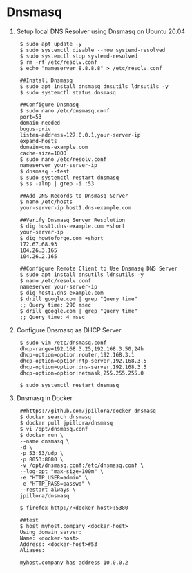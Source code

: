 Dnsmasq
=======

1. Setup local DNS Resolver using Dnsmasq on Ubuntu 20.04

        $ sudo apt update -y
        $ sudo systemctl disable --now systemd-resolved
        $ sudo systemctl stop systemd-resolved
        $ rm -rf /etc/resolv.conf
        $ echo "nameserver 8.8.8.8" > /etc/resolv.conf
        
        ##Install Dnsmasq
        $ sudo apt install dnsmasq dnsutils ldnsutils -y
        $ sudo systemctl status dnsmasq
        
        ##Configure Dnsmasq
        $ sudo nano /etc/dnsmasq.conf
        port=53
        domain-needed
        bogus-priv
        listen-address=127.0.0.1,your-server-ip
        expand-hosts
        domain=dns-example.com
        cache-size=1000
        $ sudo nano /etc/resolv.conf
        nameserver your-server-ip
        $ dnsmasq --test
        $ sudo systemctl restart dnsmasq
        $ ss -alnp | grep -i :53
        
        ##Add DNS Records to Dnsmasq Server
        $ nano /etc/hosts
        your-server-ip host1.dns-example.com
        
        ##Verify Dnsmasq Server Resolution
        $ dig host1.dns-example.com +short
        your-server-ip
        $ dig howtoforge.com +short
        172.67.68.93
        104.26.3.165
        104.26.2.165
        
        ##Configure Remote Client to Use Dnsmasq DNS Server
        $ sudo apt install dnsutils ldnsutils -y
        $ nano /etc/resolv.conf
        nameserver your-server-ip
        $ dig host1.dns-example.com
        $ drill google.com | grep "Query time"
        ;; Query time: 290 msec
        $ drill google.com | grep "Query time"
        ;; Query time: 4 msec

2. Configure Dnsmasq as DHCP Server 

        $ sudo vim /etc/dnsmasq.conf
        dhcp-range=192.168.3.25,192.168.3.50,24h
        dhcp-option=option:router,192.168.3.1
        dhcp-option=option:ntp-server,192.168.3.5
        dhcp-option=option:dns-server,192.168.3.5
        dhcp-option=option:netmask,255.255.255.0
        
        $ sudo systemctl restart dnsmasq

3. Dnsmasq in Docker

        ##https://github.com/jpillora/docker-dnsmasq
        $ docker search dnsmasq
        $ docker pull jpillora/dnsmasq
        $ vi /opt/dnsmasq.conf
        $ docker run \
        --name dnsmasq \
        -d \
        -p 53:53/udp \
        -p 8053:8080 \
        -v /opt/dnsmasq.conf:/etc/dnsmasq.conf \
        --log-opt "max-size=100m" \
        -e "HTTP_USER=admin" \
        -e "HTTP_PASS=passwd" \
        --restart always \
        jpillora/dnsmasq
        
        $ firefox http://<docker-host>:5380

        ##test
        $ host myhost.company <docker-host>
        Using domain server:
        Name: <docker-host>
        Address: <docker-host>#53
        Aliases:

        myhost.company has address 10.0.0.2

